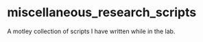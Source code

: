 miscellaneous_research_scripts
==============================

A motley collection of scripts I have written while in the lab.
